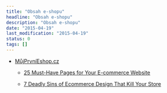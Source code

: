 ```yaml
---
title: "Obsah e-shopu"
headline: "Obsah e-shopu"
description: "Obsah e-shopu"
date: "2015-04-19"
last_modification: "2015-04-19"
status: 0
tags: []
---
```


- [MůjPrvníEshop.cz](http://www.mujprvnieshop.cz/)

  - [25 Must-Have Pages for Your E-commerce Website](http://www.barrelny.com/blog/25-must-have-pages-for-your-e-commerce-website/)

  - [7 Deadly Sins of Ecommerce Design That Kill Your Store](http://blog.usabilitytools.com/7-sins-of-ecommerce-design/)